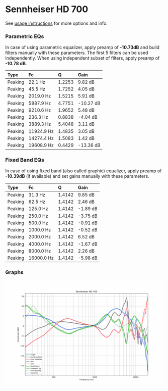 # Sennheiser HD 700
See [usage instructions](https://github.com/jaakkopasanen/AutoEq#usage) for more options and info.

### Parametric EQs
In case of using parametric equalizer, apply preamp of **-10.73dB** and build filters manually
with these parameters. The first 5 filters can be used independently.
When using independent subset of filters, apply preamp of **-10.78 dB**.

| Type    | Fc         |      Q | Gain      |
|:--------|:-----------|:-------|:----------|
| Peaking | 22.1 Hz    | 1.2253 | 9.82 dB   |
| Peaking | 45.5 Hz    | 1.7252 | 4.05 dB   |
| Peaking | 2019.0 Hz  | 1.5215 | 5.91 dB   |
| Peaking | 5887.9 Hz  | 4.7751 | -10.27 dB |
| Peaking | 9210.6 Hz  | 1.9652 | 5.48 dB   |
| Peaking | 236.3 Hz   | 0.8838 | -4.04 dB  |
| Peaking | 3889.3 Hz  | 5.4048 | 3.11 dB   |
| Peaking | 11924.9 Hz | 1.4835 | 3.05 dB   |
| Peaking | 14274.4 Hz | 1.5083 | 1.42 dB   |
| Peaking | 19608.9 Hz | 0.4429 | -13.36 dB |

### Fixed Band EQs
In case of using fixed band (also called graphic) equalizer, apply preamp of **-10.39dB**
(if available) and set gains manually with these parameters.

| Type    | Fc         |      Q | Gain     |
|:--------|:-----------|:-------|:---------|
| Peaking | 31.3 Hz    | 1.4142 | 9.85 dB  |
| Peaking | 62.5 Hz    | 1.4142 | 2.46 dB  |
| Peaking | 125.0 Hz   | 1.4142 | -1.89 dB |
| Peaking | 250.0 Hz   | 1.4142 | -3.75 dB |
| Peaking | 500.0 Hz   | 1.4142 | -0.91 dB |
| Peaking | 1000.0 Hz  | 1.4142 | -0.52 dB |
| Peaking | 2000.0 Hz  | 1.4142 | 6.52 dB  |
| Peaking | 4000.0 Hz  | 1.4142 | -1.67 dB |
| Peaking | 8000.0 Hz  | 1.4142 | 2.26 dB  |
| Peaking | 16000.0 Hz | 1.4142 | -5.98 dB |

### Graphs
![](./Sennheiser%20HD%20700.png)